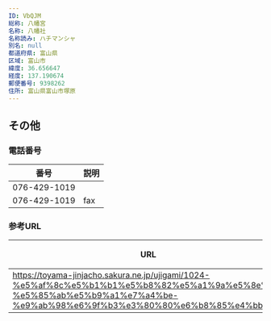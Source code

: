 ```yaml
---
ID: VbQJM
総称: 八幡宮
名称: 八幡社
名称読み: ハチマンシャ
別名: null
都道府県: 富山県
区域: 富山市
緯度: 36.656647
経度: 137.190674
郵便番号: 9398262
住所: 富山県富山市塚原
---
```


## その他

### 電話番号

| 番号         | 説明 |
| ------------ | ---- |
| 076-429-1019 |      |
| 076-429-1019 | fax  |

### 参考URL

| URL                                                                                                                                                                        | 説明   |
| -------------------------------------------------------------------------------------------------------------------------------------------------------------------------- | ------ |
| https://toyama-jinjacho.sakura.ne.jp/ujigami/1024-%e5%af%8c%e5%b1%b1%e5%b8%82%e5%a1%9a%e5%8e%9f-%e5%85%ab%e5%b9%a1%e7%a4%be-%e9%ab%98%e6%9f%b3%e3%80%80%e6%b8%85%e4%bb%81/ | 神社庁 |
